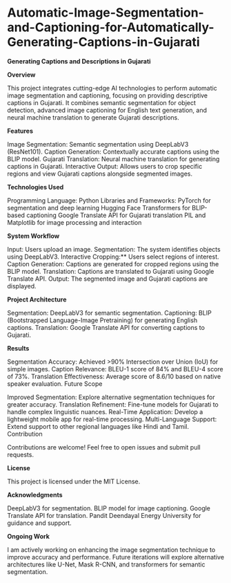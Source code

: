 # Automatic-Image-Segmentation-and-Captioning-for-Automatically-Generating-Captions-in-Gujarati
**Generating Captions and Descriptions in Gujarati**

**Overview**

This project integrates cutting-edge AI technologies to perform automatic image segmentation and captioning, focusing on providing descriptive captions in Gujarati. It combines semantic segmentation for object detection, advanced image captioning for English text generation, and neural machine translation to generate Gujarati descriptions.

**Features**

Image Segmentation: Semantic segmentation using DeepLabV3 (ResNet101).
Caption Generation: Contextually accurate captions using the BLIP model.
Gujarati Translation: Neural machine translation for generating captions in Gujarati.
Interactive Output: Allows users to crop specific regions and view Gujarati captions alongside segmented images.

**Technologies Used**

Programming Language: Python
Libraries and Frameworks:
  PyTorch for segmentation and deep learning
  Hugging Face Transformers for BLIP-based captioning
  Google Translate API for Gujarati translation
  PIL and Matplotlib for image processing and interaction
  
**System Workflow**

Input: Users upload an image.
Segmentation: The system identifies objects using DeepLabV3.
Interactive Cropping:** Users select regions of interest.
Caption Generation: Captions are generated for cropped regions using the BLIP model.
Translation: Captions are translated to Gujarati using Google Translate API.
Output: The segmented image and Gujarati captions are displayed.

**Project Architecture**

Segmentation: DeepLabV3 for semantic segmentation.
Captioning: BLIP (Bootstrapped Language-Image Pretraining) for generating English captions.
Translation: Google Translate API for converting captions to Gujarati.

**Results**

Segmentation Accuracy: Achieved >90% Intersection over Union (IoU) for simple images.
Caption Relevance: BLEU-1 score of 84% and BLEU-4 score of 73%.
Translation Effectiveness: Average score of 8.6/10 based on native speaker evaluation.
Future Scope

Improved Segmentation: Explore alternative segmentation techniques for greater accuracy.
Translation Refinement: Fine-tune models for Gujarati to handle complex linguistic nuances.
Real-Time Application: Develop a lightweight mobile app for real-time processing.
Multi-Language Support: Extend support to other regional languages like Hindi and Tamil.
Contribution

Contributions are welcome! Feel free to open issues and submit pull requests.

**License**

This project is licensed under the MIT License.

**Acknowledgments**

DeepLabV3 for segmentation.
BLIP model for image captioning.
Google Translate API for translation.
Pandit Deendayal Energy University for guidance and support.

**Ongoing Work**

I am actively working on enhancing the image segmentation technique to improve accuracy and performance. Future iterations will explore alternative architectures like U-Net, Mask R-CNN, and transformers for semantic segmentation.
